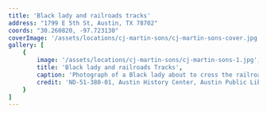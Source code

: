 ```yaml
---
title: 'Black lady and railroads tracks'
address: "1799 E 5th St, Austin, TX 78702"
coords: "30.260820, -97.723130"
coverImage: '/assets/locations/cj-martin-sons/cj-martin-sons-cover.jpg'
gallery: [
    {
        image: '/assets/locations/cj-martin-sons/cj-martin-sons-1.jpg',
        title: 'Black lady and railroads Tracks',
        caption: 'Photograph of a Black lady about to cross the railroad tracks at  East 5th street and Chicon street. C. J. Martin & Sons on the south side of the tracks.',
        credit: 'ND-51-380-01, Austin History Center, Austin Public Library.'
    }
]
---
```


